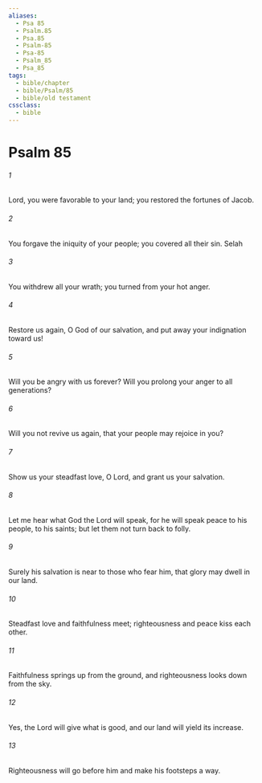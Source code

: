 ```yaml
---
aliases:
  - Psa 85
  - Psalm.85
  - Psa.85
  - Psalm-85
  - Psa-85
  - Psalm_85
  - Psa_85
tags:
  - bible/chapter
  - bible/Psalm/85
  - bible/old testament
cssclass:
  - bible
---
```


# Psalm 85

###### 1
Lord, you were favorable to your land; you restored the fortunes of Jacob.
###### 2
You forgave the iniquity of your people; you covered all their sin. Selah
###### 3
You withdrew all your wrath; you turned from your hot anger.
###### 4
Restore us again, O God of our salvation, and put away your indignation toward us!
###### 5
Will you be angry with us forever? Will you prolong your anger to all generations?
###### 6
Will you not revive us again, that your people may rejoice in you?
###### 7
Show us your steadfast love, O Lord, and grant us your salvation.
###### 8
Let me hear what God the Lord will speak, for he will speak peace to his people, to his saints; but let them not turn back to folly.
###### 9
Surely his salvation is near to those who fear him, that glory may dwell in our land.
###### 10
Steadfast love and faithfulness meet; righteousness and peace kiss each other.
###### 11
Faithfulness springs up from the ground, and righteousness looks down from the sky.
###### 12
Yes, the Lord will give what is good, and our land will yield its increase.
###### 13
Righteousness will go before him and make his footsteps a way.


